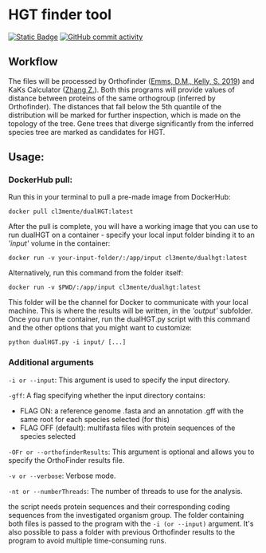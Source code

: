 # HGT finder tool
[![Static Badge](https://img.shields.io/badge/DockerHub-dualHGT-gray?style=flat&logo=docker&logoColor=white&labelColor=blue&link=https%3A%2F%2Fhub.docker.com%2Frepository%2Fdocker%2Fcl3mente%2Fdualhgt%2Fgeneral)](https://hub.docker.com/repository/docker/cl3mente/dualhgt/general)
[![GitHub commit activity](https://img.shields.io/github/commit-activity/t/cl3mente/dualHGT?logo=github&logoColor=black&labelColor=white&color=gray)](https://github.com/cl3mente/dualHGT/)

## Workflow

The files will be processed by Orthofinder ([Emms, D.M., Kelly, S. 2019](https://doi.org/10.1186/s13059-019-1832-y)) and KaKs Calculator ([Zhang Z.](https://doi.org/10.1016/j.gpb.2021.12.002)).
Both this programs will provide values of distance between proteins of the same orthogroup (inferred by Orthofinder).
The distances that fall below the 5th quantile of the distribution will be marked for further inspection, which is made on the topology of the tree. Gene trees that diverge significantly from the inferred species tree are marked as candidates for HGT.

## Usage:
### DockerHub pull:
Run this in your terminal to pull a pre-made image from DockerHub:

`docker pull cl3mente/dualHGT:latest`

After the pull is complete, you will have a working image that you can use to run dualHGT on a container - specify your local input folder binding it to an _'input'_ volume in the container:

`docker run -v your-input-folder/:/app/input cl3mente/dualhgt:latest`

Alternatively, run this command from the folder itself:

`docker run -v $PWD/:/app/input cl3mente/dualhgt:latest`

This folder will be the channel for Docker to communicate with your local machine. This is where the results will be written, in the _'output'_ subfolder.
Once you run the container, run the dualHGT.py script with this command and the other options that you might want to customize:

`python dualHGT.py -i input/ [...]`

### Additional arguments

`-i or --input`: This argument is used to specify the input directory. 

`-gff`: A flag specifying whether the input directory contains:
 - FLAG ON: a reference genome .fasta and an annotation .gff with the same root for each species selected (for this)
 - FLAG OFF (default): multifasta files with protein sequences of the species selected

`-OFr or --orthofinderResults`: This argument is optional and allows you to specify the OrthoFinder results file.

`-v or --verbose`: Verbose mode.

`-nt or --numberThreads`: The number of threads to use for the analysis.

the script needs protein sequences and their corresponding coding sequences from the investigated organism group.
The folder containing both files is passed to the program with the `-i (or --input)` argument.
It's also possible to pass a folder with previous Orthofinder results to the program to avoid multiple time-consuming runs.
